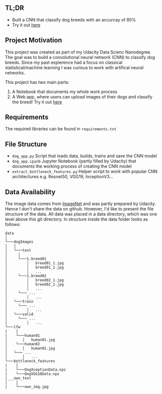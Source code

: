 ## TL;DR
*  Built a CNN that classify dog breeds with an accurcay of 85%
*  Try it out [here](https://dogbreedclassification.herokuapp.com)


## Project Motivation

This project was created as part of my Udacity Data Scienc Nanodegree. The goal was to build a convolutional neural network (CNN) to classify dog breeds. Since my past expierence had a focus on classical statistical/machine learning I was curious to work with artifical neural networks.

This project has two main parts:
1. A Notebook that documents my whole work process
2. A Web app, where users can upload images of their dogs and classify the breed! Try it out [here](https://dogbreedclassification.herokuapp.com)

## Requirements
The required libraries can be found in `requirements.txt`

## File Structure
*  `dog_app.py` Script that loads data, builds, trains and save the CNN model
*  `dog_app.ipynb` Jupyter Notebook (partly filled by Udacity) that documents the working process of creating the CNN model
* `extract_bottleneck_features.py` Helper script to work with popular CNN architectures e.g. Resnet50, VGG19, InceptionV3...

## Data Availability

The image data comes from [ImageNet](http://www.image-net.org) and was partly prepared by Udacity. Hence I don't share the data on github. However, I'd like to  present the file structure of the data. All data was placed in a data directory, which was one level above this git directory. In structure inside the data folder looks as follows:


```
data  
│
└───dogImages
│   │
│   └───test
│     │
│     └───1.breed01
│         │   breed01_1.jpg
│         │   breed01_2.jpg
│         │   ...
│     └───1.breed02
│         │   breed02_1.jpg
│         │   breed02_2.jpg
│         │   ...
│     └─── ...
│         │   ... 
│   └───train
│     └─── ...
│         │   ... 
│   └───valid
│     └─── ...
│         │   ... 
└───lfw
|    │   
|    └───human01
│       │   human01.jpg
|    └───human02
│       │   human02.jpg
│   └─── ...
│       │   ... 
└───bottleneck_features
|    │   
|    └───DogXceptionData.npz
|    └───DogVGG16Data.npz
|___own_test
|    │   
|    └───own_img.jpg
```
